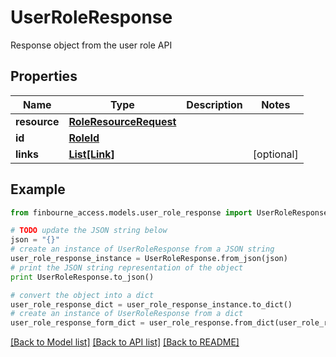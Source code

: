 # UserRoleResponse

Response object from the user role API

## Properties
Name | Type | Description | Notes
------------ | ------------- | ------------- | -------------
**resource** | [**RoleResourceRequest**](RoleResourceRequest.md) |  | 
**id** | [**RoleId**](RoleId.md) |  | 
**links** | [**List[Link]**](Link.md) |  | [optional] 

## Example

```python
from finbourne_access.models.user_role_response import UserRoleResponse

# TODO update the JSON string below
json = "{}"
# create an instance of UserRoleResponse from a JSON string
user_role_response_instance = UserRoleResponse.from_json(json)
# print the JSON string representation of the object
print UserRoleResponse.to_json()

# convert the object into a dict
user_role_response_dict = user_role_response_instance.to_dict()
# create an instance of UserRoleResponse from a dict
user_role_response_form_dict = user_role_response.from_dict(user_role_response_dict)
```
[[Back to Model list]](../README.md#documentation-for-models) [[Back to API list]](../README.md#documentation-for-api-endpoints) [[Back to README]](../README.md)



